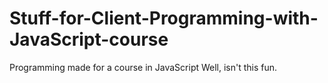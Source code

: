 # Stuff-for-Client-Programming-with-JavaScript-course
Programming made for a course in JavaScript
Well, isn't this fun.
